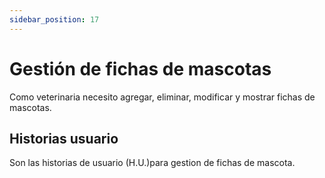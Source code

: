 ```yaml
---
sidebar_position: 17
---
```


# Gestión de fichas de mascotas
Como veterinaria necesito agregar, eliminar, modificar y mostrar fichas de mascotas.

<!-- En la siguiente imagen reprecenta el flujo general de la epica:
![Task Flow de Gestionar citas](/img/gestionar_citas/gestionar_citas_diagrama.svg) -->

## Historias usuario
Son las historias de usuario (H.U.)para gestion de fichas de mascota.

<!-- | Id | H.U. | Descripcion | Prioridad |
|--------| -------- | -------- | --------|
| [MVP-7-1](./mvp-7-1) | Agregar ficha | El sistema debe permitir agregar los datos del tutor | <div style={{backgroundColor: "#f2a93b", color: "white", display: "inline-block", padding: "5px 10px", borderRadius: "20px"}}>Mediana</div> |
| [MVP-7-2](./mvp-7-2) | Modificar ficha| El sistema debe permitir modificar los datos del tutor | <div style={{backgroundColor: "#25c2a0", color: "white", display: "inline-block", padding: "5px 10px", borderRadius: "20px"}}>Baja</div> |
| [MVP-7-3](./mvp-7-3) | Eliminar ficha | El sistema debe permitir eliminar datos del tutor | <div style={{backgroundColor: "#25c2a0", color: "white", display: "inline-block", padding: "5px 10px", borderRadius: "20px"}}>Baja</div> |
| [MVP-7-4](./mvp-7-4) | Mostrar fichas | El sistema debe permitir mostrar en una tabla todas las citas que se ingresaron a esa veterinaria | <div style={{backgroundColor: "#f25c5c", color: "white", display: "inline-block", padding: "5px 10px", borderRadius: "20px"}}>Alta</div>  |
| [MVP-7-5](./mvp-7-5) | Mostrar detalle de la ficha | El sistema debe permitir mostrar de forma mas detallada los datos de las citas | <div style={{backgroundColor: "#f2a93b", color: "white", display: "inline-block", padding: "5px 10px", borderRadius: "20px"}}>Mediana</div> |
| [MVP-7-6](./mvp-7-8) | Buscar fichas | El sistema debe permitir buscar las fichas dependiendo del parametro escrito por el usuario | <div style={{backgroundColor: "#25c2a0", color: "white", display: "inline-block", padding: "5px 10px", borderRadius: "20px"}}>Baja</div> |


<!-- ## Mockaps
![Mockap de Gestionar citas general](/img/gestionar_citas/gestionar_citas_mockap_general.svg)

![Mockap de Gestionar citas tabla](/img/gestionar_citas/gestionar_citas_mockap_tabla.svg) -->